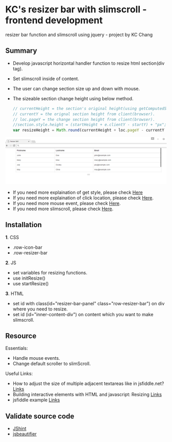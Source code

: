 # KC's resizer bar with slimscroll - frontend development
resizer bar function and slimscroll using jquery - project by KC Chang

## Summary
- Develop javascript horizontal handler function to resize html section(div tag).
- Set slimscroll inside of content.
- The user can change section size up and down with mouse.
- The sizeable section change height using below method.

  ```javascript
  // currentHeight = the section's original height(using getComputedStyle).
  // currentY = the orignal section height from client(browser).
  // loc.pageY = the change section height from client(browser).
  //section.style.height = (startHeight + e.clientY - startY) + "px";
  var resizeHeight = Math.round(currentHeight + loc.pageY - currentY - 16);
  ```

![resizer bar with slimscroll](screenshot.png)

- If you need more explaination of get style, please check [Here](http://www.w3schools.com/jsref/jsref_getcomputedstyle.asp)
- If you need more explaination of click location, please check [Here](http://felixblog.tistory.com/50).
- If you need more mouse event, please check [Here](https://developer.mozilla.org/en-US/docs/Web/Events/click).
- If you need more slimscroll, please check [Here](http://rocha.la/jQuery-slimScroll).

## Installation
**1**. CSS
- .row-icon-bar
- .row-resizer-bar

**2**. JS
- set variables for resizing functions.
- use initResize()
- use startResize()

**3**. HTML
- set id with class(id="resizer-bar-panel" class="row-resizer-bar") on div where you need to resize.
- set id (id="inner-content-div") on content which you want to make slimscroll.

## Resource
Essentials:
- Handle mouse events.
- Change default scroller to slimScroll.

Useful Links:
- How to adjust the size of multiple adjacent textareas like in jsfiddle.net? [Links](http://stackoverflow.com/questions/8819328/how-to-adjust-the-size-of-multiple-adjacent-textareas-like-in-jsfiddle-net)
- Building interactive elements with HTML and javascript: Resizing [Links](https://blog.codezero.xyz/building-interactive-elements-with-html-and-javascript-resizing/)
- jsfiddle example [Links](http://jsfiddle.net/3jMQD/)

## Validate source code
- [JShint](http://jshint.com/)
- [jsbeautifier](http://jsbeautifier.org/)

